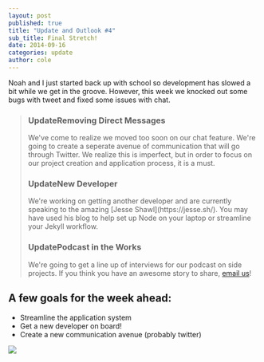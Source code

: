 ```yaml
---
layout: post
published: true
title: "Update and Outlook #4"
sub_title: Final Stretch!
date: 2014-09-16
categories: update
author: cole
---
```


Noah and I just started back up with school so development has slowed a bit while we get in the groove. However, this week we knocked out some bugs with tweet and fixed some issues with chat. 

<blockquote>
<h3><span class="update">Update</span>Removing Direct Messages</h3>
We've come to realize we moved too soon on our chat feature. We're going to create a seperate avenue of communication that will go through Twitter. We realize this is imperfect, but in order to focus on our project creation and application process, it is a must.

<h3><span class="update">Update</span>New Developer</h3>
We're working on getting another developer and are currently speaking to the amazing [Jesse Shawl](https://jesse.sh/). You may have used his blog to help set up Node on your laptop or streamline your Jekyll workflow.

<h3><span class="update">Update</span>Podcast in the Works</h3>
We're going to get a line up of interviews for our podcast on side projects. If you think you have an awesome story to share, <a href="mailto:us@meeet.co">email us</a>!

</blockquote>

## A few goals for the week ahead:

- Streamline the application system
- Get a new developer on board!
- Create a new communication avenue (probably twitter)

<img src="http://zippy.gfycat.com/WebbedBaggyAmericanbulldog.gif">
